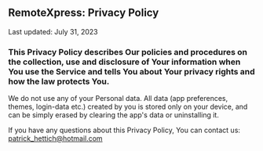 ## RemoteXpress: Privacy Policy

Last updated: July 31, 2023

### This Privacy Policy describes Our policies and procedures on the collection, use and disclosure of Your information when You use the Service and tells You about Your privacy rights and how the law protects You.

We do not use any of your Personal data.
All data (app preferences, themes, login-data etc.) created by you is stored only on your device, and can be simply erased by clearing the app's data or uninstalling it.

If you have any questions about this Privacy Policy, You can contact us:
patrick_hettich@hotmail.com
